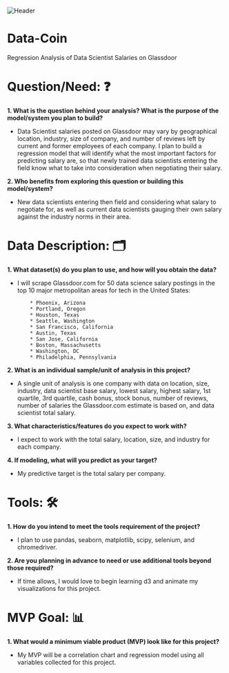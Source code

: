 ![Header](https://github.com/CeliaSagas/Data-Coin/blob/22e52e1de616e88af6ab14222d8782ff1b13464e/coin-spin-4.gif "header" )




# Data-Coin 
Regression Analysis of Data Scientist Salaries on Glassdoor




# Question/Need: :question:

**1. What is the question behind your analysis? What is the purpose of the model/system you plan to build?**

  - Data Scientist salaries posted on Glassdoor may vary by geographical location, industry, size of company, and number of reviews left by current and former employees of each company. I plan to build a regression model that will identify what the most important factors for predicting salary are, so that newly trained data scientists entering the field know what to take into consideration when negotiating their salary.



**2. Who benefits from exploring this question or building this model/system?**

  - New data scientists entering then field and considering what salary to negotiate for, as well as current data scientists gauging their own salary against the industry norms in their area.



# Data Description: :card_index_dividers:

**1. What dataset(s) do you plan to use, and how will you obtain the data?**

  - I will scrape Glassdoor.com for 50 data science salary postings in the top 10 major metropolitan areas for tech in the United States:

            * Phoenix, Arizona
            * Portland, Oregon
            * Houston, Texas
            * Seattle, Washington
            * San Francisco, California
            * Austin, Texas
            * San Jose, California
            * Boston, Massachusetts
            * Washington, DC
            * Philadelphia, Pennsylvania


**2. What is an individual sample/unit of analysis in this project?**

   - A single unit of analysis is one company with data on location, size, industry, data scientist base salary, lowest salary, highest salary, 1st quartile, 3rd quartile, cash bonus, stock bonus, number of reviews, number of salaries the Glassdoor.com estimate is based on, and data scientist total salary.


**3. What characteristics/features do you expect to work with?**

   - I expect to work with the total salary, location, size, and industry for each company.


**4. If modeling, what will you predict as your target?**

   - My predictive target is the total salary per company.



# Tools: :hammer_and_wrench:

**1. How do you intend to meet the tools requirement of the project?**

   - I plan to use pandas, seaborn, matplotlib, scipy, selenium, and chromedriver.


**2. Are you planning in advance to need or use additional tools beyond those required?**

   - If time allows, I would love to begin learning d3 and animate my visualizations for this project.



# MVP Goal: :bar_chart:

**1. What would a minimum viable product (MVP) look like for this project?**

  - My MVP will be a correlation chart and regression model using all variables collected for this project.
